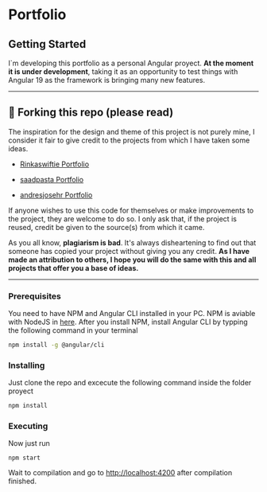 # Portfolio

## Getting Started

I`m developing this portfolio as a personal Angular proyect. **At the moment it is under development**, taking it as an opportunity to test things with Angular 19 as the framework is bringing many new features.


---

## 🚨 Forking this repo (please read)

The inspiration for the design and theme of this project is not purely mine, I consider it fair to give credit to the projects from which I have taken some ideas.

- [Rinkaswiftie Portfolio](https://github.com/Rinkaswiftie/DeveloperPortfolio)

- [saadpasta Portfolio](https://github.com/saadpasta/developerFolio)

- [andresjosehr Portfolio](https://github.com/andresjosehr/andresjosehr-portfolio/tree/master)

If anyone wishes to use this code for themselves or make improvements to the project, they are welcome to do so. I only ask that, if the project is reused, credit be given to the source(s) from which it came.

As you all know, **plagiarism is bad**. It's always disheartening to find out that someone has copied your project without giving you any credit. **As I have made an attribution to others, I hope you will do the same with this and all projects that offer you a base of ideas.**

---

### Prerequisites

You need to have NPM and Angular CLI installed in your PC. NPM is aviable with NodeJS in [here](https://nodejs.org/en). After you install NPM, install Angular CLI by typping the following command in your terminal

``` bash
npm install -g @angular/cli
```

### Installing

Just clone  the repo and excecute the following command inside the folder proyect

``` bash
npm install
```

### Executing

Now just run
```
npm start
```
Wait to compilation and go to [http://localhost:4200](http://localhost:4200) after compilation finished.